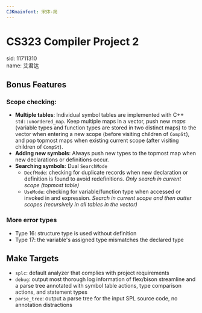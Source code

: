 ```yaml
---
CJKmainfont: 宋体-简
---
```


# CS323 Compiler Project 2

sid: 11711310\
name: 艾君达

## Bonus Features

### Scope checking:

- **Multiple tables**: Individual symbol tables are implemented with C++ `std::unordered_map`. Keep multiple maps in a vector, push new *maps* (variable types and function types are stored in two distinct maps) to the vector when entering a new scope (before visiting children of `CompSt`), and pop topmost maps when existing current scope (after visiting children of `CompSt`).
- **Adding new symbols**: Always push new types to the topmost map when new declarations or definitions occur.
- **Searching symbols**: Dual `SearchMode`
  - `DecfMode`: checking for duplicate records when new declaration or definition is found to avoid redefinitions. *Only search in current scope (topmost table)*
  - `UseMode`: checking for variable/function type when accessed or invoked in and expression. *Search in current scope and then outter scopes (recursively in all tables in the vector)*

### More error types

- Type 16: structure type is used without definition
- Type 17: the variable's assigned type mismatches the declared type

## Make Targets

- `splc`: default analyzer that complies with project requirements
- `debug`: output most thorough log information of flex/bison streamline and a parse tree annotated with symbol table actions, type comparison actions, and statement types
- `parse_tree`: output a parse tree for the input SPL source code, no annotation distractions
